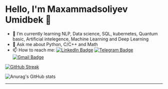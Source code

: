 Hello, I'm Maxammadsoliyev Umidbek 👋
=======
- 🌱 I’m currently learning NLP, Data science, SQL, kubernetes, Quantum basic, Artificial intelegence, Machine Learning and Deep Learning
- 💬 Ask me about Python, C/C++ and Math
- 📫 How to reach me: [![LinkedIn Badge](https://img.shields.io/badge/-Linkedin-white?style=flat-square&logo=Linkedin&logoColor=blue&link=https://github.com/Mr-Umidjon)](https://www.linkedin.com/in/umidbekmakhammadsoliyev/)
[![Telegram Badge](https://img.shields.io/badge/-Telegram-blue?style=flat-square&logo=Telegram&logoColor=white&link=https://t.me/studentastrum)](https://t.me/studentastrum)
[![Gmail Badge](https://img.shields.io/badge/-Gmail-c14438?style=flat-square&logo=Gmail&logoColor=white&link=mailto:mrumidjon2020@gmail.com)](mailto:mrumidjon2020@gmail.com)


[![GitHub Streak](https://github-readme-streak-stats.herokuapp.com?user=Mr-Umidjon&theme=tokyonight_duo&hide_border=true)](https://git.io/streak-stats)

![Anurag's GitHub stats](https://github-readme-stats.vercel.app/api?username=Mr-Umidjon&count_private=true&hide_border=true&show_icons=true&title_color=fff&icon_color=fff&text_color=fff&bg_color=000000)

------------

